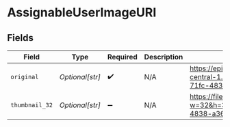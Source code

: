 # AssignableUserImageURI


## Fields

| Field                                                                                                                 | Type                                                                                                                  | Required                                                                                                              | Description                                                                                                           | Example                                                                                                               |
| --------------------------------------------------------------------------------------------------------------------- | --------------------------------------------------------------------------------------------------------------------- | --------------------------------------------------------------------------------------------------------------------- | --------------------------------------------------------------------------------------------------------------------- | --------------------------------------------------------------------------------------------------------------------- |
| `original`                                                                                                            | *Optional[str]*                                                                                                       | :heavy_check_mark:                                                                                                    | N/A                                                                                                                   | https://epilot-staging-user-content.s3.eu-central-1.amazonaws.com/728/8043d909-71fc-4838-a363-1b15dc1d585c/epilot.png |
| `thumbnail_32`                                                                                                        | *Optional[str]*                                                                                                       | :heavy_minus_sign:                                                                                                    | N/A                                                                                                                   | https://file.sls.epilot.io/v1/files/public/preview?w=32&h=32&key=/728/8043d909-71fc-4838-a363-1b15dc1d585c/epilot.png |